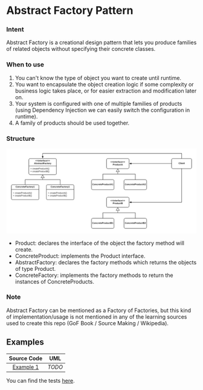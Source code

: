 # Abstract Factory Pattern

### Intent

Abstract Factory is a creational design pattern that lets you produce families of related objects without specifying their concrete classes.

### When to use

1. You can't know the type of object you want to create until runtime.
2. You want to encapsulate the object creation logic if some complexity or business logic takes place, or for easier extraction and modification later on.
3. Your system is configured with one of multiple families of products (using Dependency Injection we can easily switch the configuration in runtime).
4. A family of products should be used together.

### Structure

<p align="center">
  <img src="figures/AbstractFactory.png">
</p>

- Product: declares the interface of the object the factory method will create.
- ConcreteProduct: implements the Product interface.
- AbstractFactory: declares the factory methods which returns the objects of type Product.
- ConcreteFactory: implements the factory methods to return the instances of ConcreteProducts.

### Note

Abstract Factory can be mentioned as a Factory of Factories, but this kind of implementation/usage is not mentioned in any of the learning sources used to create this repo (GoF Book / Source Making / Wikipedia).

## Examples

|        Source Code        |  UML   |
| :-----------------------: | :----: |
| [Example 1](example_1.ts) | _TODO_ |

You can find the tests [here](index.test.ts).
